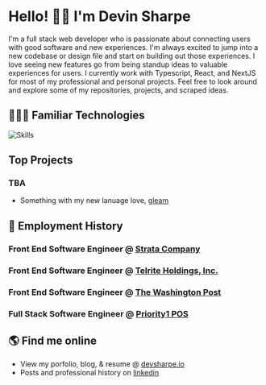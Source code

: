 # Hello! 👋🏽 I'm Devin Sharpe

I'm a full stack web developer who is passionate about connecting users with good software and new experiences. I'm always excited to jump into a new codebase or design file and start on building out those experiences. I love seeing new features go from being standup ideas to valuable experiences for users. I currently work with Typescript, React, and NextJS for most of my professional and personal projects. Feel free to look around and explore some of my repositories, projects, and scraped ideas.

## 👨🏽‍💻 Familiar Technologies

![Skills](https://skills-icons.vercel.app/api/icons?i=gleam,css,ts,nextjs,react,nodejs)

## Top Projects

### TBA

- Something with my new lanuage love, [gleam](https://gleam.run)

## 💼 Employment History

### Front End Software Engineer @ [Strata Company](https://www.gostrata.com/) 
### Front End Software Engineer @ [Telrite Holdings, Inc.](https://telrite.com/)
### Front End Software Engineer @ [The Washington Post](https://www.washingtonpost.com/)
### Full Stack Software Engineer @ [Priority1 POS](https://priority1-pos.com/?srsltid=AfmBOopM7HkpqFTpkJGPmvmywVgv5dMqrwYonCDFQtwwNt-wG1icfRmz)

## 🌎 Find me online

- View my porfolio, blog, & resume @ [devsharpe.io](https://www.devsharpe.io)
- Posts and professional history on [linkedin](https://www.linkedin.com/in/devin-sharpe-8912b0191/)
